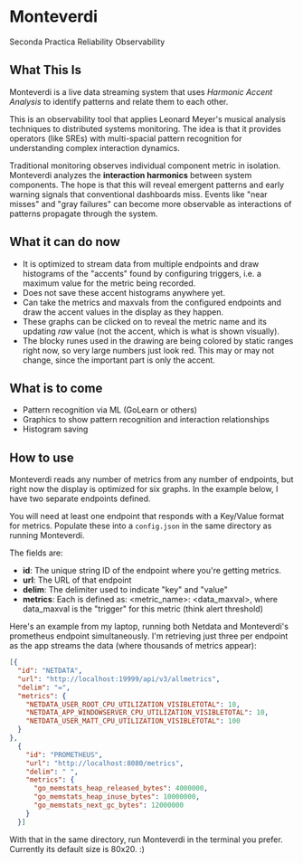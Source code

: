 # Monteverdi

Seconda Practica Reliability Observability

## What This Is

Monteverdi is a live data streaming system that uses _Harmonic Accent Analysis_ to identify patterns and relate them to each other.

This is an observability tool that applies Leonard Meyer's musical analysis techniques to distributed systems monitoring. The idea is that it provides operators (like SREs) with multi-spacial pattern recognition for understanding complex interaction dynamics.

Traditional monitoring observes individual component metric in isolation. Monteverdi analyzes the **interaction harmonics** between system components. The hope is that this will reveal emergent patterns and early warning signals that conventional dashboards miss. Events like "near misses" and "gray failures" can become more observable as interactions of patterns propagate through the system.

## What it can do now

- It is optimized to stream data from multiple endpoints and draw histograms of the "accents" found by configuring triggers, i.e. a maximum value for the metric being recorded.
- Does not save these accent histograms anywhere yet.
- Can take the metrics and maxvals from the configured endpoints and draw the accent values in the display as they happen.
- These graphs can be clicked on to reveal the metric name and its updating _raw_ value (not the accent, which is what is shown visually).
- The blocky runes used in the drawing are being colored by static ranges right now, so very large numbers just look red. This may or may not change, since the important part is only the accent.

## What is to come

- Pattern recognition via ML (GoLearn or others)
- Graphics to show pattern recognition and interaction relationships
- Histogram saving

## How to use

Monteverdi reads any number of metrics from any number of endpoints, but right now the display is optimized for six graphs. In the example below, I have two separate endpoints defined.

You will need at least one endpoint that responds with a Key/Value format for metrics. Populate these into a `config.json` in the same directory as running Monteverdi.

The fields are:

- **id**: The unique string ID of the endpoint where you're getting metrics.
- **url**: The URL of that endpoint
- **delim**: The delimiter used to indicate "key" and "value"
- **metrics**: Each is defined as: <metric_name>: <data_maxval>, where data_maxval is the "trigger" for this metric (think alert threshold)

Here's an example from my laptop, running both Netdata and Monteverdi's prometheus endpoint simultaneously. I'm retrieving just three per endpoint as the app streams the data (where thousands of metrics appear):

```json
[{
  "id": "NETDATA",
  "url": "http://localhost:19999/api/v3/allmetrics",
  "delim": "=",
  "metrics": {
    "NETDATA_USER_ROOT_CPU_UTILIZATION_VISIBLETOTAL": 10,
    "NETDATA_APP_WINDOWSERVER_CPU_UTILIZATION_VISIBLETOTAL": 10,
    "NETDATA_USER_MATT_CPU_UTILIZATION_VISIBLETOTAL": 100
  }
},
  {
    "id": "PROMETHEUS",
    "url": "http://localhost:8080/metrics",
    "delim": " ",
    "metrics": {
      "go_memstats_heap_released_bytes": 4000000,
      "go_memstats_heap_inuse_bytes": 10000000,
      "go_memstats_next_gc_bytes": 12000000
    }
  }]
```

With that in the same directory, run Monteverdi in the terminal you prefer. Currently its default size is 80x20. :)
